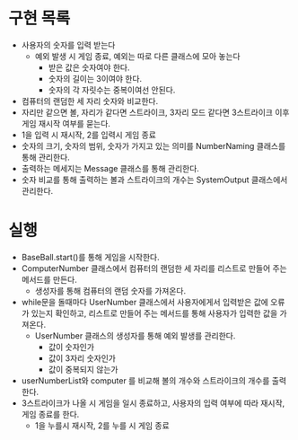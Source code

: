 # 구현 목록

* 사용자의 숫자를 입력 받는다
  * 예외 발생 시 게임 종료, 예외는 따로 다른 클래스에 모아 놓는다
    * 받은 값은 숫자여야 한다.
    * 숫자의 길이는 3이여야 한다.
    * 숫자의 각 자릿수는 중복이여선 안된다.
* 컴퓨터의 랜덤한 세 자리 숫자와 비교한다.
* 자리만 같으면 볼, 자리가 같다면 스트라이크, 3자리 모드 같다면 3스트라이크 이후 게임 재시작 여부를 묻는다.
* 1을 입력 시 재시작, 2를 입력시 게임 종료
* 숫자의 크기, 숫자의 범위, 숫자가 가지고 있는 의미를 NumberNaming 클래스를 통해 관리한다.
* 출력하는 메세지는 Message 클래스를 통해 관리한다.
* 숫자 비교를 통해 출력하는 볼과 스트라이크의 개수는 SystemOutput 클래스에서 관리한다.

# 실행
* BaseBall.start()를 통해 게임을 시작한다.
* ComputerNumber 클래스에서 컴퓨터의 랜덤한 세 자리를 리스트로 만들어 주는 메서드를 만든다.
  * 생성자를 통해 컴퓨터의 랜덤 숫자를 가져온다.
* while문을 돌때마다 UserNumber 클래스에서 사용자에게서 입력받은 값에 오류가 있는지 확인하고, 리스트로 만들어 주는 메서드를 통해 사용자가 입력한 값을 가져온다.
  * UserNumber 클래스의 생성자를 통해 예외 발생를 관리한다.
    * 값이 숫자인가
    * 값이 3자리 숫자인가
    * 값이 중복되지 않는가
* userNumberList와 computer 를 비교해 볼의 개수와 스트라이크의 개수를 출력한다.
* 3스트라이크가 나올 시 게임을 일시 종료하고, 사용자의 입력 여부에 따라 재시작, 게임 종료를 한다.
  * 1을 누를시 재시작, 2를 누를 시 게임 종료